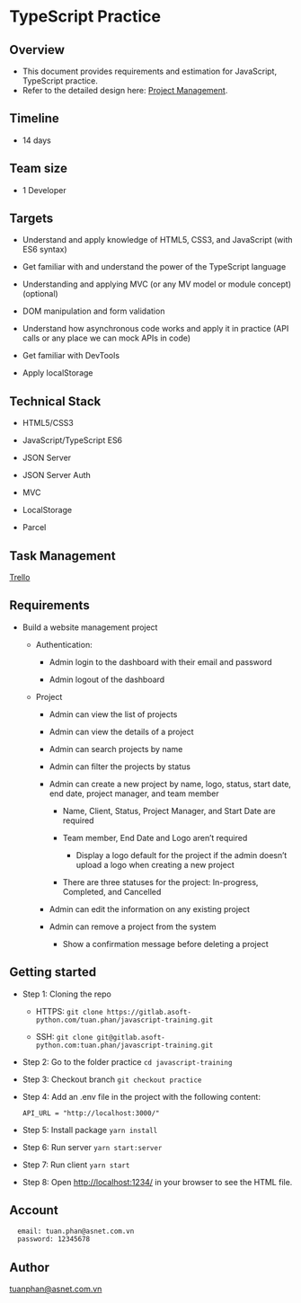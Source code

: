 # TypeScript Practice

## Overview

- This document provides requirements and estimation for JavaScript, TypeScript practice.
- Refer to the detailed design here: [Project Management](https://www.figma.com/file/0BNPS8zBHzjnRhwqAd7DQb/Practice?node-id=0%3A1&mode=dev).

## Timeline

- 14 days

## Team size

- 1 Developer

## Targets

- Understand and apply knowledge of HTML5, CSS3, and JavaScript (with ES6 syntax)

- Get familiar with and understand the power of the TypeScript language

- Understanding and applying MVC (or any MV model or module concept) (optional)

- DOM manipulation and form validation

- Understand how asynchronous code works and apply it in practice (API calls or any place we can mock APIs in code)

- Get familiar with DevTools

- Apply localStorage

## Technical Stack

- HTML5/CSS3

- JavaScript/TypeScript ES6

- JSON Server

- JSON Server Auth

- MVC

- LocalStorage

- Parcel

## Task Management

[Trello](https://trello.com/b/RhPcgcnJ/javascript-typescript-training)

## Requirements

- Build a website management project

  - Authentication:

    - Admin login to the dashboard with their email and password

    - Admin logout of the dashboard

  - Project

    - Admin can view the list of projects

    - Admin can view the details of a project

    - Admin can search projects by name

    - Admin can filter the projects by status

    - Admin can create a new project by name, logo, status, start date, end date, project manager, and team member

      - Name, Client, Status, Project Manager, and Start Date are required

      - Team member, End Date and Logo aren’t required

        - Display a logo default for the project if the admin doesn’t upload a logo when creating a new project

      - There are three statuses for the project: In-progress, Completed, and Cancelled

    - Admin can edit the information on any existing project

    - Admin can remove a project from the system

      - Show a confirmation message before deleting a project

## Getting started

- Step 1: Cloning the repo

  - HTTPS: `git clone https://gitlab.asoft-python.com/tuan.phan/javascript-training.git`

  - SSH: `git clone git@gitlab.asoft-python.com:tuan.phan/javascript-training.git`

- Step 2: Go to the folder practice `cd javascript-training`

- Step 3: Checkout branch `git checkout practice`

- Step 4: Add an .env file in the project with the following content:

  `API_URL = "http://localhost:3000/"`

- Step 5: Install package `yarn install`

- Step 6: Run server `yarn start:server`

- Step 7: Run client `yarn start`

- Step 8: Open <http://localhost:1234/> in your browser to see the HTML file.

## Account

```bash
  email: tuan.phan@asnet.com.vn
  password: 12345678
```

## Author

[tuanphan@asnet.com.vn](tuanphan@asnet.com.vn)
